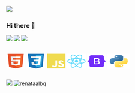 ![](https://komarev.com/ghpvc/?username=renataalbq&color=006bed)


### Hi there 👋  

[<img src="https://img.shields.io/badge/linkedin-%230077B5.svg?&style=for-the-badge&logo=linkedin&logoColor=white" />](https://www.linkedin.com/in/renata-albuquerque-593787175/)
[<img src = "https://img.shields.io/badge/instagram-%23E4405F.svg?&style=for-the-badge&logo=instagram&logoColor=white">](https://www.instagram.com/renata.albqrq/)
[<img src = "https://img.shields.io/badge/gmail-%23E4405F.svg?&style=for-the-badge&logo=gmail&logoColor=white&link=mailto:renataalbq1@gmail.com">](mailto:renataalbq1@gmail.com)

<!--
**renataalbq/renataalbq** is a ✨ _special_ ✨ repository because its `README.md` (this file) appears on your GitHub profile.

Here are some ideas to get you started:

- 🔭 I’m currently working on ...
- 🌱 I’m currently learning ...
- 👯 I’m looking to collaborate on ...
- 🤔 I’m looking for help with ...
- 💬 Ask me about ...
- 📫 How to reach me: ...
- 😄 Pronouns: ...
- ⚡ Fun fact: ...
-->

##
<div style="display: inline-block, margin:1rem 0" >
    <img align="center" alt="HTML" height="40" width="50" src="https://raw.githubusercontent.com/devicons/devicon/master/icons/html5/html5-original.svg">
    <img align="center" alt="CSS" height="40" width="50" src="https://raw.githubusercontent.com/devicons/devicon/master/icons/css3/css3-original.svg">
    <img align="center" alt="Js" height="40" width="50" src="https://raw.githubusercontent.com/devicons/devicon/master/icons/javascript/javascript-plain.svg">
    <img align="center" alt="React" height="40" width="50" src="https://raw.githubusercontent.com/devicons/devicon/master/icons/react/react-original.svg">
    <img align="center" alt="BS" height="40" width="50" src="https://raw.githubusercontent.com/devicons/devicon/master/icons/bootstrap/bootstrap-plain.svg">
    <img align="center" alt="Python" height="40" width="60" src="https://raw.githubusercontent.com/devicons/devicon/master/icons/python/python-original.svg">
</div>

##  


<p>
  <img width="400px" src="https://github-readme-stats.vercel.app/api/top-langs/?username=renataalbq&layout=compact&theme=dracula&hide_border=true" />
  <img width="405px" src="https://github-readme-stats.vercel.app/api?username=renataalbq&show_icons=true&theme=dracula&hide_border=true" alt="renataalbq" />
</p>
